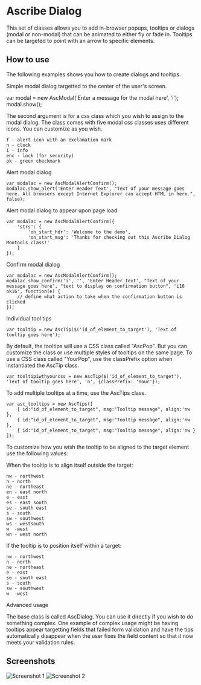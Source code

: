 Ascribe Dialog
===========

This set of classes allows you to add in-browser popups, tooltips or dialogs (modal or non-modal) that can be animated to either fly or fade in. Tooltips can be targeted to point with an arrow to specific elements. 

How to use
----------

The following examples shows you how to create dialogs and tooltips. 

Simple modal dialog targetted to the center of the user's screen.

var modal = new AscModal('Enter a message for the modal here', 'i');
modal.show();

The second argument is for a css class which you wish to assign to the modal dialog. The class comes with five modal css classes uses different icons. You can customize as you wish. 

	f - alert icon with an exclamation mark
	n - clock
	i - info
	enc - lock (for security)
	ok - green checkmark

Alert modal dialog

	var modalac = new AscModalAlertConfirm();	
	modalac.show_alert('Enter Header Text', "Text of your message goes here. All browsers except Internet Explorer can accept HTML in here.", false);

Alert modal dialog to appear upon page load

	var modalac = new AscModalAlertConfirm({
		'strs': { 
			'on_start_hdr': 'Welcome to the demo',
			'on_start_msg': 'Thanks for checking out this Ascribe Dialog Mootools class!'
		}
	});	

Confirm modal dialog

	var modalac = new AscModalAlertConfirm();	
	modalac.show_confirm('i', '', 'Enter Header Text', "Text of your message goes here", "text to display on confirmation button", 'i16 ok16', function(e) { 
		// define what action to take when the confirmation button is clicked
	});

Individual tool tips

	var tooltip = new AscTip($('id_of_element_to_target'), 'Text of tooltip goes here');

By default, the tooltips will use a CSS class called "AscPop". But you can customize the class or use multiple styles of tooltips on the same page. To use a CSS class called "YourPop", use the classPrefix option when instantiated the AscTip class. 

	var tooltipiwthyourcss = new AscTip($('id_of_element_to_target'), 'Text of tooltip goes here', 'n', {classPrefix: 'Your'});

To add multiple tooltips at a time, use the AscTips class. 

	var asc_tooltips = new AscTips([
		{ id:"id_of_element_to_target", msg:"Tooltip message", align:'nw },
		{ id:"id_of_element_to_target", msg:"Tooltip message", align:'nw },
		{ id:"id_of_element_to_target", msg:"Tooltip message", align:'nw }
	]); 

To customize how you wish the tooltip to be aligned to the target element use the following values:

When the tooltip is to align itself outside the target:

	nw - northwest
	n - north
	ne - northeast
	en - east north
	e - east
	es - east south
	se - south east
	s - south
	sw - southwest
	ws - westsouth
	w  -west
	wn - west north

If the tooltip is to position itself within a target: 

	nw - northwest
	n - north
	ne - northeast
	e - east
	se - south east
	s - south
	sw - southwest
	w  -west

Advanced usage

The base class is called AscDialog. You can use it directly if you wish to do something complex. One example of complex usage might be having tooltips appear targetting fields that failed form validation and have the tips automatically disappear when the user fixes the field content so that it now meets your validation rules.  

Screenshots
-----------

![Screenshot 1](http://www.ascribedata.com/moo/dialog/asc-dialog-confirm-modal.png)
![Screenshot 2](http://www.ascribedata.com/moo/dialog/asc-dialog-tooltip.png)

